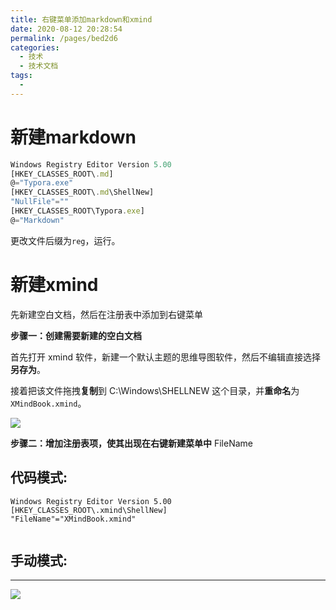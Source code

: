 ```yaml
---
title: 右键菜单添加markdown和xmind 
date: 2020-08-12 20:28:54
permalink: /pages/bed2d6
categories: 
  - 技术
  - 技术文档
tags: 
  - 
---
```

# 新建markdown

```js
Windows Registry Editor Version 5.00
[HKEY_CLASSES_ROOT\.md]
@="Typora.exe"
[HKEY_CLASSES_ROOT\.md\ShellNew]
"NullFile"=""
[HKEY_CLASSES_ROOT\Typora.exe]
@="Markdown"
```

更改文件后缀为`reg`，运行。

# 新建xmind

先新建空白文档，然后在注册表中添加到右键菜单

**步骤一：创建需要新建的空白文档**

首先打开 xmind 软件，新建一个默认主题的思维导图软件，然后不编辑直接选择**另存为**。 

 
接着把该文件拖拽**复制**到 C:\Windows\SHELLNEW 这个目录，并**重命名**为`XMindBook.xmind`。


![](https://gitee.com/ponyjie/mySou/raw/master/img/20191217092143466.png)  



**步骤二：增加注册表项，使其出现在右键新建菜单中**   FileName

## 代码模式:

```
Windows Registry Editor Version 5.00
[HKEY_CLASSES_ROOT\.xmind\ShellNew]
"FileName"="XMindBook.xmind"


```



## 手动模式:


--------------------------





![](https://gitee.com/ponyjie/mySou/raw/master/img/20191217092326679.png)